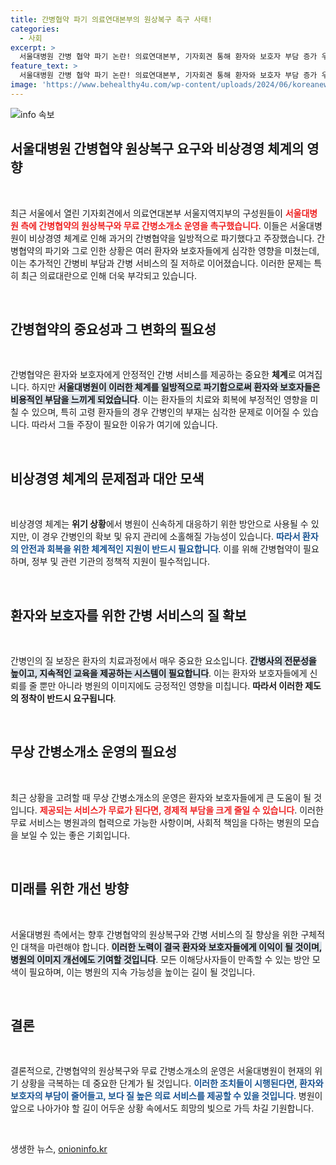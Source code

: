 ```yaml
---
title: 간병협약 파기 의료연대본부의 원상복구 촉구 사태!
categories:
  - 사회
excerpt: >
  서울대병원 간병 협약 파기 논란! 의료연대본부, 기자회견 통해 환자와 보호자 부담 증가 우려. 무료 간병 소개소 운영과 협약 원상복구 촉구! 클릭하면 더 많은 사실을 확인할 수 있습니다.
feature_text: >
  서울대병원 간병 협약 파기 논란! 의료연대본부, 기자회견 통해 환자와 보호자 부담 증가 우려. 무료 간병 소개소 운영과 협약 원상복구 촉구! 클릭하면 더 많은 사실을 확인할 수 있습니다.
image: 'https://www.behealthy4u.com/wp-content/uploads/2024/06/koreanews.jpg'
---
```


<p><img src="https://www.behealthy4u.com/wp-content/uploads/2024/06/koreanews.jpg" alt="info 속보" /></p>

<h2 data-ke-size="size26">서울대병원 간병협약 원상복구 요구와 비상경영 체계의 영향</h2>

<p data-ke-size="size16">&nbsp;</p>

<p>최근 서울에서 열린 기자회견에서 의료연대본부 서울지역지부의 구성원들이 <b><span style="color: #ee2323;">서울대병원 측에 간병협약의 원상복구와 무료 간병소개소 운영을 촉구했습니다</span></b>. 이들은 서울대병원이 비상경영 체계로 인해 과거의 간병협약을 일방적으로 파기했다고 주장했습니다. 간병협약의 파기와 그로 인한 상황은 여러 환자와 보호자들에게 심각한 영향을 미쳤는데, 이는 추가적인 간병비 부담과 간병 서비스의 질 저하로 이어졌습니다. 이러한 문제는 특히 최근 의료대란으로 인해 더욱 부각되고 있습니다.</p>

<p data-ke-size="size16">&nbsp;</p>

<h2 data-ke-size="size26">간병협약의 중요성과 그 변화의 필요성</h2>

<p data-ke-size="size16">&nbsp;</p>

<p>간병협약은 환자와 보호자에게 안정적인 간병 서비스를 제공하는 중요한 <b>체계</b>로 여겨집니다. 하지만 <b><span style="background-color: #21538527;">서울대병원이 이러한 체계를 일방적으로 파기함으로써 환자와 보호자들은 비용적인 부담을 느끼게 되었습니다</span></b>. 이는 환자들의 치료와 회복에 부정적인 영향을 미칠 수 있으며, 특히 고령 환자들의 경우 간병인의 부재는 심각한 문제로 이어질 수 있습니다. 따라서 그들 주장이 필요한 이유가 여기에 있습니다.</p>

<p data-ke-size="size16">&nbsp;</p>

<h2 data-ke-size="size26">비상경영 체계의 문제점과 대안 모색</h2>

<p data-ke-size="size16">&nbsp;</p>

<p>비상경영 체계는 <b>위기 상황</b>에서 병원이 신속하게 대응하기 위한 방안으로 사용될 수 있지만, 이 경우 간병인의 확보 및 유지 관리에 소홀해질 가능성이 있습니다. <b><span style="color: #1a5490;">따라서 환자의 안전과 회복을 위한 체계적인 지원이 반드시 필요합니다</span></b>. 이를 위해 간병협약이 필요하며, 정부 및 관련 기관의 정책적 지원이 필수적입니다.</p>

<p data-ke-size="size16">&nbsp;</p>

<h2 data-ke-size="size26">환자와 보호자를 위한 간병 서비스의 질 확보</h2>

<p data-ke-size="size16">&nbsp;</p>

<p>간병인의 질 보장은 환자의 치료과정에서 매우 중요한 요소입니다. <b><span style="background-color: #21538527;">간병사의 전문성을 높이고, 지속적인 교육을 제공하는 시스템이 필요합니다</span></b>. 이는 환자와 보호자들에게 신뢰를 줄 뿐만 아니라 병원의 이미지에도 긍정적인 영향을 미칩니다. <b>따라서 이러한 제도의 정착이 반드시 요구됩니다</b>.</p>

<p data-ke-size="size16">&nbsp;</p>

<h2 data-ke-size="size26">무상 간병소개소 운영의 필요성</h2>

<p data-ke-size="size16">&nbsp;</p>

<p>최근 상황을 고려할 때 무상 간병소개소의 운영은 환자와 보호자들에게 큰 도움이 될 것입니다. <b><span style="color: #ee2323;">제공되는 서비스가 무료가 된다면, 경제적 부담을 크게 줄일 수 있습니다</span></b>. 이러한 무료 서비스는 병원과의 협력으로 가능한 사항이며, 사회적 책임을 다하는 병원의 모습을 보일 수 있는 좋은 기회입니다.</p>

<p data-ke-size="size16">&nbsp;</p>

<h2 data-ke-size="size26">미래를 위한 개선 방향</h2>

<p data-ke-size="size16">&nbsp;</p>

<p>서울대병원 측에서는 향후 간병협약의 원상복구와 간병 서비스의 질 향상을 위한 구체적인 대책을 마련해야 합니다. <b><span style="background-color: #21538527;">이러한 노력이 결국 환자와 보호자들에게 이익이 될 것이며, 병원의 이미지 개선에도 기여할 것입니다</span></b>. 모든 이해당사자들이 만족할 수 있는 방안 모색이 필요하며, 이는 병원의 지속 가능성을 높이는 길이 될 것입니다.</p>

<p data-ke-size="size16">&nbsp;</p>

<h2 data-ke-size="size26">결론</h2>

<p data-ke-size="size16">&nbsp;</p>

<p>결론적으로, 간병협약의 원상복구와 무료 간병소개소의 운영은 서울대병원이 현재의 위기 상황을 극복하는 데 중요한 단계가 될 것입니다. <b><span style="color: #1a5490;">이러한 조치들이 시행된다면, 환자와 보호자의 부담이 줄어들고, 보다 질 높은 의료 서비스를 제공할 수 있을 것입니다</span></b>. 병원이 앞으로 나아가야 할 길이 어두운 상황 속에서도 희망의 빛으로 가득 차길 기원합니다.</p>

<p data-ke-size="size16">&nbsp;</p>
생생한 뉴스, <a href="https://onioninfo.kr" rel="dofollow">onioninfo.kr</a>


